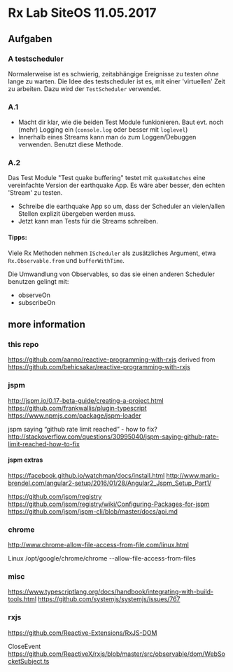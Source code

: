 # Rx Lab SiteOS 11.05.2017

## Aufgaben

### A testscheduler

Normalerweise ist es schwierig, zeitabhängige Ereignisse zu testen _ohne_ lange
zu warten. Die Idee des testscheduler ist es, mit einer 'virtuellen' Zeit zu
arbeiten. Dazu wird der `TestScheduler` verwendet.

### A.1

* Macht dir klar, wie die beiden Test Module funkionieren. Baut evt. noch (mehr)
  Logging ein (`console.log` oder besser mit `loglevel`)
* Innerhalb eines Streams kann man `do` zum Loggen/Debuggen verwenden. Benutzt
  diese Methode.
  
### A.2

Das Test Module "Test quake buffering" testet mit `quakeBatches` eine
vereinfachte Version der earthquake App. Es wäre aber besser, den echten
'Stream' zu testen.

* Schreibe die earthquake App so um, dass der Scheduler an vielen/allen
  Stellen explizit übergeben werden muss.
* Jetzt kann man Tests für die Streams schreiben.

#### Tipps:
Viele Rx Methoden nehmen `IScheduler` als zusätzliches Argument, etwa 
`Rx.Observable.from` und `bufferWithTime`.

Die Umwandlung von Observables, so das sie einen anderen Scheduler benutzen
gelingt mit:

* observeOn
* subscribeOn

## more information

### this repo
https://github.com/aanno/reactive-programming-with-rxjs derived from
https://github.com/behicsakar/reactive-programming-with-rxjs

### jspm
http://jspm.io/0.17-beta-guide/creating-a-project.html
https://github.com/frankwallis/plugin-typescript
https://www.npmjs.com/package/jspm-loader

jspm saying “github rate limit reached” - how to fix?
http://stackoverflow.com/questions/30995040/jspm-saying-github-rate-limit-reached-how-to-fix

#### jspm extras
https://facebook.github.io/watchman/docs/install.html
http://www.mario-brendel.com/angular2-setup/2016/01/28/Angular2_Jspm_Setup_Part1/

https://github.com/jspm/registry
https://github.com/jspm/registry/wiki/Configuring-Packages-for-jspm
https://github.com/jspm/jspm-cli/blob/master/docs/api.md

### chrome
http://www.chrome-allow-file-access-from-file.com/linux.html

Linux
/opt/google/chrome/chrome --allow-file-access-from-files

### misc
https://www.typescriptlang.org/docs/handbook/integrating-with-build-tools.html
https://github.com/systemjs/systemjs/issues/767

### rxjs
https://github.com/Reactive-Extensions/RxJS-DOM

CloseEvent
https://github.com/ReactiveX/rxjs/blob/master/src/observable/dom/WebSocketSubject.ts

